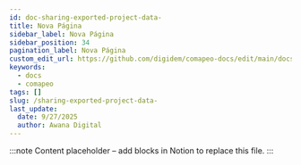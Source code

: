 ```yaml
---
id: doc-sharing-exported-project-data-
title: Nova Página
sidebar_label: Nova Página
sidebar_position: 34
pagination_label: Nova Página
custom_edit_url: https://github.com/digidem/comapeo-docs/edit/main/docs/understanding-how-exchange-works-c/sharing-exported-project-data-.md
keywords:
  - docs
  - comapeo
tags: []
slug: /sharing-exported-project-data-
last_update:
  date: 9/27/2025
  author: Awana Digital
---
```


<!-- Placeholder content generated automatically because the Notion page is missing a Website Block. -->

:::note
Content placeholder – add blocks in Notion to replace this file.
:::
